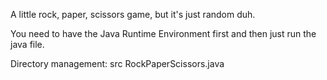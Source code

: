 A little rock, paper, scissors game, but it's just random duh.

You need to have the Java Runtime Environment first and then just run the java file.

Directory management:
    src
        RockPaperScissors.java